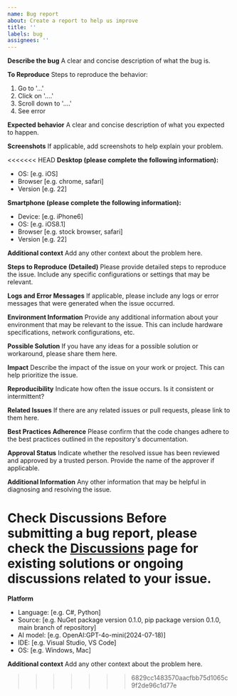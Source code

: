 ```yaml
---
name: Bug report
about: Create a report to help us improve
title: ''
labels: bug
assignees: ''
---
```


**Describe the bug**
A clear and concise description of what the bug is.

**To Reproduce**
Steps to reproduce the behavior:
1. Go to '...'
2. Click on '....'
3. Scroll down to '....'
4. See error

**Expected behavior**
A clear and concise description of what you expected to happen.

**Screenshots**
If applicable, add screenshots to help explain your problem.

<<<<<<< HEAD
**Desktop (please complete the following information):**
 - OS: [e.g. iOS]
 - Browser [e.g. chrome, safari]
 - Version [e.g. 22]

**Smartphone (please complete the following information):**
 - Device: [e.g. iPhone6]
 - OS: [e.g. iOS8.1]
 - Browser [e.g. stock browser, safari]
 - Version [e.g. 22]

**Additional context**
Add any other context about the problem here.

**Steps to Reproduce (Detailed)**
Please provide detailed steps to reproduce the issue. Include any specific configurations or settings that may be relevant.

**Logs and Error Messages**
If applicable, please include any logs or error messages that were generated when the issue occurred.

**Environment Information**
Provide any additional information about your environment that may be relevant to the issue. This can include hardware specifications, network configurations, etc.

**Possible Solution**
If you have any ideas for a possible solution or workaround, please share them here.

**Impact**
Describe the impact of the issue on your work or project. This can help prioritize the issue.

**Reproducibility**
Indicate how often the issue occurs. Is it consistent or intermittent?

**Related Issues**
If there are any related issues or pull requests, please link to them here.

**Best Practices Adherence**
Please confirm that the code changes adhere to the best practices outlined in the repository's documentation.

**Approval Status**
Indicate whether the resolved issue has been reviewed and approved by a trusted person. Provide the name of the approver if applicable.

**Additional Information**
Any other information that may be helpful in diagnosing and resolving the issue.

**Check Discussions**
Before submitting a bug report, please check the [Discussions](https://github.com/Bryan-Roe/semantic-kernel/discussions) page for existing solutions or ongoing discussions related to your issue.
=======
**Platform**
 - Language: [e.g. C#, Python]
 - Source: [e.g. NuGet package version 0.1.0, pip package version 0.1.0, main branch of repository]
 - AI model: [e.g. OpenAI:GPT-4o-mini(2024-07-18)]
 - IDE: [e.g. Visual Studio, VS Code]
 - OS: [e.g. Windows, Mac]

**Additional context**
Add any other context about the problem here.
>>>>>>> 6829cc1483570aacfbb75d1065c9f2de96c1d77e
